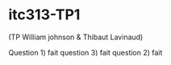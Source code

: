 # itc313-TP1
(TP William johnson & Thibaut Lavinaud)

Question 1) fait
question 3) fait
question 2) fait
